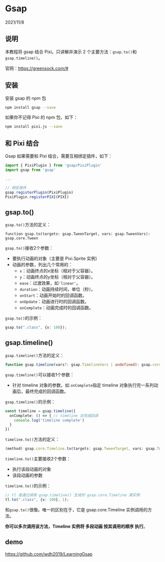 # Gsap

2021/11/8



## 说明

本教程将 gsap 结合 Pixi。只讲解并演示 2 个主要方法：`gsap.to()`和`gsap.timeline()`。

官网：https://greensock.com/#



## 安装

安装 gsap 的 npm 包

```bash
npm install gsap --save
```

如果你不记得 Pixi 的 npm 包，如下：

```bash
npm install pixi.js --save
```



## 和 Pixi 结合

Gsap 如果需要和 Pixi 结合，需要互相绑定插件，如下：

```typescript
import { PixiPlugin } from 'gsap/PixiPlugin'
import gsap from 'gsap'

...

// 绑定插件
gsap.registerPlugin(PixiPlugin)
PixiPlugin.registerPIXI(PIXI)
```





## gsap.to()

`gsap.to()`方法的定义：

```
function gsap.to(targets: gsap.TweenTarget, vars: gsap.TweenVars): gsap.core.Tween
```

`gsap.to()`接收2个参数：

- 要执行动画的对象（主要是 Pixi.Sprite 实例）
- 动画的参数，列出几个常用的：
  - `x`：动画终点的x坐标（相对于父容器）。
  - `y`：动画终点的y坐标（相对于父容器）。
  - `ease`：过渡效果，如`'linear'`。
  - `duration`：动画持续时间，单位（秒）。
  - `onStart`：动画开始时的回调函数。
  - `onUpdate`：动画进行时的回调函数。
  - `onComplete`：动画完成时的回调函数。

`gsap.to()`的示例：

```typescript
gsap.to(".class", {x: 100});
```



## gsap.timeline()

`gsap.timeline()`方法的定义：

```typescript
function gsap.timeline(vars?: gsap.TimelineVars | undefined): gsap.core.Timeline
```

`gsap.timeline()`可以接收1个参数：

- 针对 timeline 对象的参数，如 `onComplete`指定 timeline 对象执行完一系列动画后，最终完成的回调函数。

`gsap.timeline()`的示例：

```typescript
const timeline = gsap.timeline({
  onComplete: () => { // timeline 总完成回调
  	console.log('timeline complete')
  }
})
```



`timeline.to()`方法的定义：

```typescript
(method) gsap.core.Timeline.to(targets: gsap.TweenTarget, vars: gsap.TweenVars, position?: gsap.Position | undefined): gsap.core.Timeline
```

`timeline.to()`主要接收2个参数：

- 执行该段动画的对象
- 该段动画的参数

`timeline.to()`的示例：

```typescript
// tl 是通过调用 gsap.timeline() 生成的 gsap.core.Timeline 类实例
tl.to(".class", {x: 100}, 1); 
```

和`gsap.to()`很像。唯一的区别在于，它是 gsap.core.Timeline 实例调用的方法。

**你可以多次调用该方法，Timeline 实例将 多段动画 按其调用的顺序 执行**。



## demo

https://github.com/wdh2019/LearningGsap
